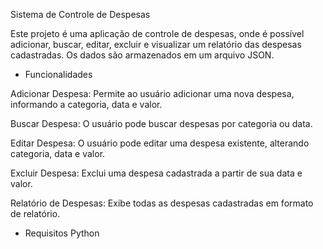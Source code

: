Sistema de Controle de Despesas

Este projeto é uma aplicação de controle de despesas, onde é possível adicionar, buscar, editar, excluir e visualizar um relatório das despesas cadastradas. Os dados são armazenados em um arquivo JSON.

- Funcionalidades

 Adicionar Despesa: Permite ao usuário adicionar uma nova despesa, informando a categoria, data e valor.
 
 Buscar Despesa: O usuário pode buscar despesas por categoria ou data.
 
 Editar Despesa: O usuário pode editar uma despesa existente, alterando categoria, data e valor.
 
 Excluir Despesa: Exclui uma despesa cadastrada a partir de sua data e valor.
 
 Relatório de Despesas: Exibe todas as despesas cadastradas em formato de relatório.

- Requisitos
 Python 

